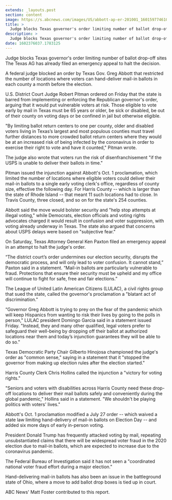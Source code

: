 ```yaml
--- 
extends: _layouts.post 
section: content 
image: https://s.abcnews.com/images/US/abbott-ap-er-201001_1601597746107_hpMain_2_16x9_992.jpg 
title: > 
  Judge blocks Texas governor's order limiting number of ballot drop-off sites 
description: > 
  Judge blocks Texas governor's order limiting number of ballot drop-off sites The Texas AG has already filed an emergency appeal to halt the decision.A federal judge blocked an order by Texas Gov.Greg Abbott that restricted the number of locations where voters can hand-deliver mail-in ballots in each county a month before the election.“Mail-in ballots are particularly vulnerable to fraud.Hand-delivering mail-in ballots has also been an issue in the battleground state of Ohio, where a move to add ballot drop boxes is tied up in court. 
date: 1602376037.1783125 
--- 
```

Judge blocks Texas governor's order limiting number of ballot drop-off sites The Texas AG has already filed an emergency appeal to halt the decision.

A federal judge blocked an order by Texas Gov. Greg Abbott that restricted the number of locations where voters can hand-deliver mail-in ballots in each county a month before the election.

U.S. District Court Judge Robert Pitman ordered on Friday that the state is barred from implementing or enforcing the Republican governor's order, arguing that it would put vulnerable voters at risk. Those eligible to vote early by mail in Texas must be 65 years or older, be sick or disabled, be out of their county on voting days or be confined in jail but otherwise eligible.

"By limiting ballot return centers to one per county, older and disabled voters living in Texas’s largest and most populous counties must travel further distances to more crowded ballot return centers where they would be at an increased risk of being infected by the coronavirus in order to exercise their right to vote and have it counted," Pitman wrote.

The judge also wrote that voters run the risk of disenfranchisement "if the USPS is unable to deliver their ballots in time."

Pitman issued the injunction against Abbott's Oct. 1 proclamation, which limited the number of locations where eligible voters could deliver their mail-in ballots to a single early voting clerk's office, regardless of county size, effective the following day. For Harris County -- which is larger than the state of Rhode Island -- that meant 11 such locations had to close. In Travis County, three closed, and so on for the state's 254 counties.

Abbott said the move would bolster security and "help stop attempts at illegal voting," while Democrats, election officials and voting rights advocates charged it would result in confusion and voter suppression, with voting already underway in Texas. The state also argued that concerns about USPS delays were based on "subjective fear."

On Saturday, Texas Attorney General Ken Paxton filed an emergency appeal in an attempt to halt the judge's order.

“The district court’s order undermines our election security, disrupts the democratic process, and will only lead to voter confusion. It cannot stand,” Paxton said in a statement. “Mail-in ballots are particularly vulnerable to fraud. Protections that ensure their security must be upheld and my office will continue to fight for safe, free and fair elections.”

The League of United Latin American Citizens (LULAC), a civil rights group that sued the state, called the governor's proclamation a "blatant act of discrimination."

“Governor Greg Abbott is trying to prey on the fear of the pandemic which will keep Hispanics from wanting to risk their lives by going to the polls in person," LULAC president Domingo Garcia said in a statement issued Friday. "Instead, they and many other qualified, legal voters prefer to safeguard their well-being by dropping off their ballot at authorized locations near them and today’s injunction guarantees they will be able to do so."

Texas Democratic Party Chair Gilberto Hinojosa championed the judge's order as "common sense," saying in a statement that it "stopped the governor from making up election rules after the election started."

Harris County Clerk Chris Hollins called the injunction a "victory for voting rights."

"Seniors and voters with disabilities across Harris County need these drop-off locations to deliver their mail ballots safely and conveniently during the global pandemic," Hollins said in a statement. "We shouldn't be playing politics with voters' lives."

Abbott's Oct. 1 proclamation modified a July 27 order -- which waived a state law limiting hand-delivery of mail-in ballots on Election Day -- and added six more days of early in-person voting.

President Donald Trump has frequently attacked voting by mail, repeating unsubstantiated claims that there will be widespread voter fraud in the 2020 election due to mail-in ballots, which are expected to increase due to the coronavirus pandemic.

The Federal Bureau of Investigation said it has not seen a "coordinated national voter fraud effort during a major election."

Hand-delivering mail-in ballots has also been an issue in the battleground state of Ohio, where a move to add ballot drop boxes is tied up in court.

ABC News' Matt Foster contributed to this report.